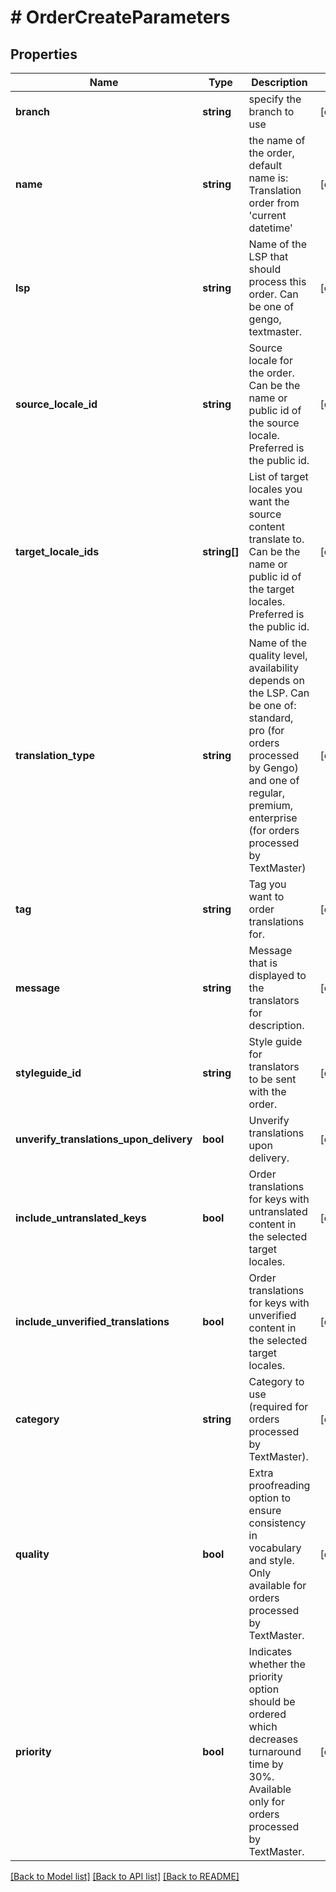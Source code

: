 # # OrderCreateParameters

## Properties

Name | Type | Description | Notes
------------ | ------------- | ------------- | -------------
**branch** | **string** | specify the branch to use | [optional] 
**name** | **string** | the name of the order, default name is: Translation order from &#39;current datetime&#39; | [optional] 
**lsp** | **string** | Name of the LSP that should process this order. Can be one of gengo, textmaster. | [optional] 
**source_locale_id** | **string** | Source locale for the order. Can be the name or public id of the source locale. Preferred is the public id. | [optional] 
**target_locale_ids** | **string[]** | List of target locales you want the source content translate to. Can be the name or public id of the target locales. Preferred is the public id. | [optional] 
**translation_type** | **string** | Name of the quality level, availability depends on the LSP. Can be one of:  standard, pro (for orders processed by Gengo) and one of regular, premium, enterprise (for orders processed by TextMaster) | [optional] 
**tag** | **string** | Tag you want to order translations for. | [optional] 
**message** | **string** | Message that is displayed to the translators for description. | [optional] 
**styleguide_id** | **string** | Style guide for translators to be sent with the order. | [optional] 
**unverify_translations_upon_delivery** | **bool** | Unverify translations upon delivery. | [optional] 
**include_untranslated_keys** | **bool** | Order translations for keys with untranslated content in the selected target locales. | [optional] 
**include_unverified_translations** | **bool** | Order translations for keys with unverified content in the selected target locales. | [optional] 
**category** | **string** | Category to use (required for orders processed by TextMaster). | [optional] 
**quality** | **bool** | Extra proofreading option to ensure consistency in vocabulary and style. Only available for orders processed by TextMaster. | [optional] 
**priority** | **bool** | Indicates whether the priority option should be ordered which decreases turnaround time by 30%. Available only for orders processed by TextMaster. | [optional] 

[[Back to Model list]](../../README.md#documentation-for-models) [[Back to API list]](../../README.md#documentation-for-api-endpoints) [[Back to README]](../../README.md)


